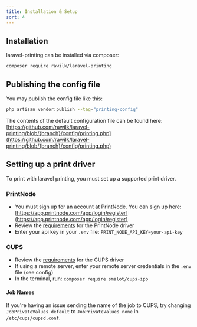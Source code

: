```yaml
---
title: Installation & Setup
sort: 4
---
```


## Installation

laravel-printing can be installed via composer:

```bash
composer require rawilk/laravel-printing
```

## Publishing the config file

You may publish the config file like this:

```bash
php artisan vendor:publish --tag="printing-config"
```

The contents of the default configuration file can be found here: [https://github.com/rawilk/laravel-printing/blob/{branch}/config/printing.php](https://github.com/rawilk/laravel-printing/blob/{branch}/config/printing.php)

## Setting up a print driver

To print with laravel printing, you must set up a supported print driver.

### PrintNode

-   You must sign up for an account at PrintNode. You can sign up here: [https://app.printnode.com/app/login/register](https://app.printnode.com/app/login/register)
-   Review the [requirements](/docs/laravel-printing/{version}/requirements#printnode) for the PrintNode driver
-   Enter your api key in your `.env` file: `PRINT_NODE_API_KEY=your-api-key`

### CUPS

-   Review the [requirements](/docs/laravel-printing/{version}/requirements#cups) for the CUPS driver
-   If using a remote server, enter your remote server credentials in the `.env` file (see config)
-   In the terminal, run: `composer require smalot/cups-ipp`

#### Job Names

If you're having an issue sending the name of the job to CUPS, try changing `JobPrivateValues default` to `JobPrivateValues none` in `/etc/cups/cupsd.conf`.
